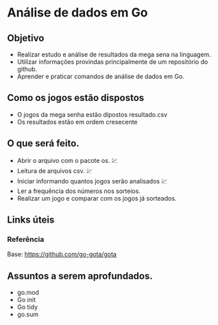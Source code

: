 # Análise de dados em Go

## Objetivo

- Realizar estudo e análise de resultados da mega sena na linguagem.
- Utilizar informações provindas principalmente de um repositório do github.
- Aprender e praticar comandos de análise de dados em Go.

## Como os jogos estão dispostos

- O jogos da mega senha estão dipostos resultado.csv
- Os resultados estão em ordem cresecente

## O que será feito.

- Abrir o arquivo com o pacote os. 💹
- Leitura de arquivos csv. 💹
- Iniciar informando quantos jogos serão analisados 💹
- Ler a frequência dos números nos sorteios.
- Realizar um jogo e comparar com os jogos já sorteados.


## Links úteis
### Referência
Base: https://github.com/go-gota/gota

## Assuntos a serem aprofundados.

- go.mod
- Go init
- Go tidy
- go.sum
